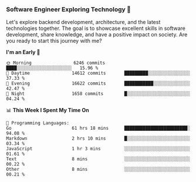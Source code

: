 ### Software Engineer Exploring Technology 🚀 

Let's explore backend development, architecture, and the latest technologies together. The goal is to showcase excellent skills in software development, share knowledge, and have a positive impact on society. Are you ready to start this journey with me?

<!--START_SECTION:waka-->
**I'm an Early 🐤** 

```text
🌞 Morning                6246 commits        ████░░░░░░░░░░░░░░░░░░░░░   15.96 % 
🌆 Daytime                14612 commits       █████████░░░░░░░░░░░░░░░░   37.33 % 
🌃 Evening                16622 commits       ███████████░░░░░░░░░░░░░░   42.47 % 
🌙 Night                  1658 commits        █░░░░░░░░░░░░░░░░░░░░░░░░   04.24 % 
```


📊 **This Week I Spent My Time On** 

```text
💬 Programming Languages: 
Go                       61 hrs 18 mins      ████████████████████████░   94.08 % 
Markdown                 2 hrs 10 mins       █░░░░░░░░░░░░░░░░░░░░░░░░   03.34 % 
JavaScript               1 hr 3 mins         ░░░░░░░░░░░░░░░░░░░░░░░░░   01.61 % 
Text                     8 mins              ░░░░░░░░░░░░░░░░░░░░░░░░░   00.22 % 
Other                    8 mins              ░░░░░░░░░░░░░░░░░░░░░░░░░   00.21 % 
```


<!--END_SECTION:waka-->
